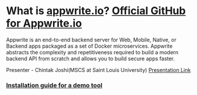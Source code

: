 # What is [appwrite.io](https://appwrite.io)? [Official GitHub for Appwrite.io](https://github.com/appwrite/appwrite)

Appwrite is an end-to-end backend server for Web, Mobile, Native, or Backend apps packaged as a set of Docker microservices. Appwrite abstracts the complexity and repetitiveness required to build a modern backend API from scratch and allows you to build secure apps faster.

Presenter - Chintak Joshi(MSCS at Saint Louis University) [Presentation Link](https://docs.google.com/presentation/d/1LuXZfq_1NFlo32YSIRVwGQqrrf4RVdpul72U0a02Gqs/edit?usp=sharing)

### [Installation guide for a demo tool](DOCUMENTATION.md)